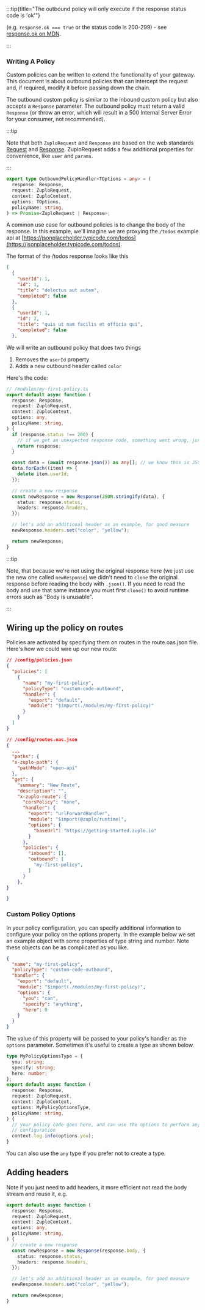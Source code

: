 :::tip{title="The outbound policy will only execute if the response status code
is 'ok'"}

(e.g. `response.ok === true` or the status code is 200-299) - see
[response.ok on MDN](https://developer.mozilla.org/en-US/docs/Web/API/Response/ok).

:::

### Writing A Policy

Custom policies can be written to extend the functionality of your gateway. This
document is about outbound policies that can intercept the request and, if
required, modify it before passing down the chain.

The outbound custom policy is similar to the inbound custom policy but also
accepts a `Response` parameter. The outbound policy must return a valid
`Response` (or throw an error, which will result in a 500 Internal Server Error
for your consumer, not recommended).

:::tip

Note that both `ZuploRequest` and `Response` are based on the web standards
[Request](https://developer.mozilla.org/en-US/docs/Web/API/request) and
[Response](https://developer.mozilla.org/en-US/docs/Web/API/Response).
ZuploRequest adds a few additional properties for convenience, like `user` and
`params`.

:::

```ts
export type OutboundPolicyHandler<TOptions = any> = (
  response: Response,
  request: ZuploRequest,
  context: ZuploContext,
  options: TOptions,
  policyName: string,
) => Promise<ZuploRequest | Response>;
```

A common use case for outbound policies is to change the body of the response.
In this example, we'll imagine we are proxying the `/todos` example api at
[https://jsonplaceholder.typicode.com/todos](https://jsonplaceholder.typicode.com/todos).

The format of the /todos response looks like this

```json
[
  {
    "userId": 1,
    "id": 1,
    "title": "delectus aut autem",
    "completed": false
  },
  {
    "userId": 1,
    "id": 2,
    "title": "quis ut nam facilis et officia qui",
    "completed": false
  },
```

We will write an outbound policy that does two things

1. Removes the `userId` property
2. Adds a new outbound header called `color`

Here's the code:

```ts
// /modules/my-first-policy.ts
export default async function (
  response: Response,
  request: ZuploRequest,
  context: ZuploContext,
  options: any,
  policyName: string,
) {
  if (response.status !== 200) {
    // if we get an unexpected response code, something went wrong, just let the response flow
    return response;
  }

  const data = (await response.json()) as any[]; // we know this is JSON and an array
  data.forEach((item) => {
    delete item.userId;
  });

  // create a new response
  const newResponse = new Response(JSON.stringify(data), {
    status: response.status,
    headers: response.headers,
  });

  // let's add an additional header as an example, for good measure
  newResponse.headers.set("color", "yellow");

  return newResponse;
}
```

:::tip

Note, that because we're not using the original response here (we just use the
new one called `newResponse`) we didn't need to `clone` the original response
before reading the body with `.json()`. If you need to read the body and use
that same instance you must first `clone()` to avoid runtime errors such as
"Body is unusable".

:::

## Wiring up the policy on routes

Policies are activated by specifying them on routes in the route.oas.json file.
Here's how we could wire up our new route:

```json
// /config/policies.json
{
  "policies": [
    {
      "name": "my-first-policy",
      "policyType": "custom-code-outbound",
      "handler": {
        "export": "default",
        "module": "$import(./modules/my-first-policy)"
      }
    }
  ]
}
```

```json
// /config/routes.oas.json
{
  ...
  "paths": {
  "x-zuplo-path": {
    "pathMode": "open-api"
  },
  "get": {
    "summary": "New Route",
    "description": "",
    "x-zuplo-route": {
      "corsPolicy": "none",
      "handler": {
        "export": "urlForwardHandler",
        "module": "$import(@zuplo/runtime)",
        "options": {
          "baseUrl": "https://getting-started.zuplo.io"
        }
      },
      "policies": {
        "inbound": [],
        "outbound": [
          "my-first-policy",
        ]
      }
    },
}

}
```

### Custom Policy Options

In your policy configuration, you can specify additional information to
configure your policy on the options property. In the example below we set an
example object with some properties of type string and number. Note these
objects can be as complicated as you like.

```json
{
  "name": "my-first-policy",
  "policyType": "custom-code-outbound",
  "handler": {
    "export": "default",
    "module": "$import(./modules/my-first-policy)",
    "options": {
      "you": "can",
      "specify": "anything",
      "here": 0
    }
  }
}
```

The value of this property will be passed to your policy's handler as the
`options` parameter. Sometimes it's useful to create a type as shown below.

```ts
type MyPolicyOptionsType = {
  you: string;
  specify: string;
  here: number;
};
export default async function (
  response: Response,
  request: ZuploRequest,
  context: ZuploContext,
  options: MyPolicyOptionsType,
  policyName: string,
) {
  // your policy code goes here, and can use the options to perform any
  // configuration
  context.log.info(options.you);
}
```

You can also use the `any` type if you prefer not to create a type.

## Adding headers

Note if you just need to add headers, it more efficient not read the body stream
and reuse it, e.g.

```ts
export default async function (
  response: Response,
  request: ZuploRequest,
  context: ZuploContext,
  options: any,
  policyName: string,
) {
  // create a new response
  const newResponse = new Response(response.body, {
    status: response.status,
    headers: response.headers,
  });

  // let's add an additional header as an example, for good measure
  newResponse.headers.set("color", "yellow");

  return newResponse;
}
```
